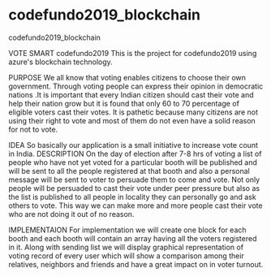 # codefundo2019_blockchain
codefundo2019_blockchain

VOTE SMART
codefundo2019
This is the project for codefundo2019 using azure's blockchain technology.

PURPOSE
We all know that voting enables citizens to choose their own government. Through voting people can express their opinion in democratic nations .It is important that every Indian citizen should cast their vote and help their nation grow but it is found that only 60 to 70 percentage of eligible voters cast their votes. It is pathetic because many citizens are not using their right to vote and most of them do not even have a solid reason for not to vote.

IDEA
So basically our application is a small initiative to increase vote count in India.
DESCRIPTION
On the day of election after 7-8 hrs of voting a list of people who have not yet voted for a particular booth will be published and will be sent to all the people registered at that booth and also a personal message will be sent to voter to persuade them to come and vote. Not only people will be persuaded to cast their vote under peer pressure but also as the list is published to all people in locality they can personally go and ask others to vote. This way we can make more and more people cast their vote who are not doing it out of no reason.

IMPLEMENTAION
For implementation we will create one block for each booth and each booth will contain an array having all the voters registered in it. Along with sending list we will display graphical representation of voting record of every user which will show a comparison among their relatives, neighbors and friends and have a great impact on in voter turnout.
